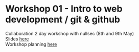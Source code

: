 # Workshop 01 - Intro to web development / git & github
Collaboration 2 day workshop with nullsec (8th and 9th May)  
Slides [here](https://connectnpedu.sharepoint.com/:p:/r/sites/np-overflow/_layouts/15/Doc.aspx?sourcedoc=%7BBABE0D21-3B03-47F0-A906-0733DACE317D%7D&file=NullFlow%20Slides.pptx&action=edit&mobileredirect=true)  
Workshop planning [here](https://connectnpedu.sharepoint.com/:w:/r/sites/np-overflow/_layouts/15/Doc.aspx?sourcedoc=%7B16980863-A0FA-4B2D-BE94-B1D3B3397CF1%7D&file=Workshop%20flow.docx&action=default&mobileredirect=true)

